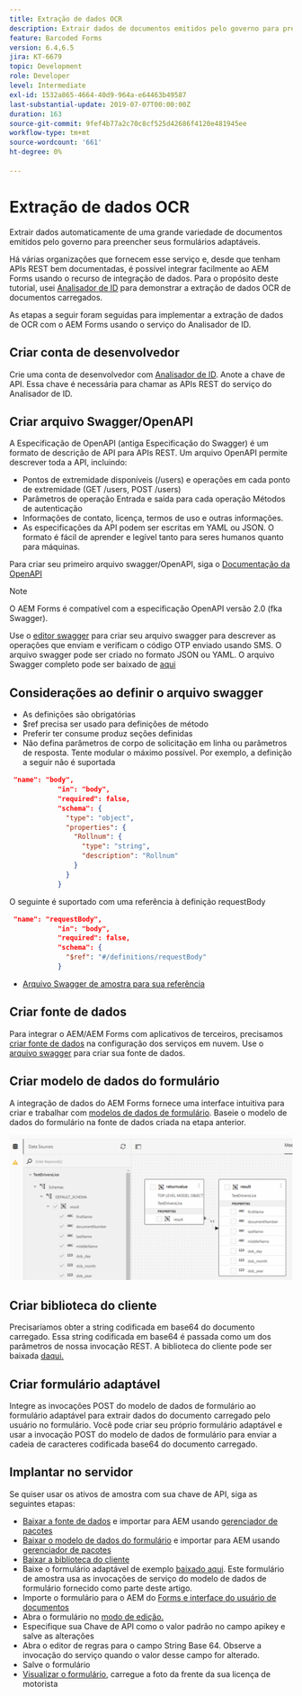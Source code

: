 ```yaml
---
title: Extração de dados OCR
description: Extrair dados de documentos emitidos pelo governo para preencher formulários.
feature: Barcoded Forms
version: 6.4,6.5
jira: KT-6679
topic: Development
role: Developer
level: Intermediate
exl-id: 1532a865-4664-40d9-964a-e64463b49587
last-substantial-update: 2019-07-07T00:00:00Z
duration: 163
source-git-commit: 9fef4b77a2c70c8cf525d42686f4120e481945ee
workflow-type: tm+mt
source-wordcount: '661'
ht-degree: 0%

---
```


# Extração de dados OCR

Extrair dados automaticamente de uma grande variedade de documentos emitidos pelo governo para preencher seus formulários adaptáveis.

Há várias organizações que fornecem esse serviço e, desde que tenham APIs REST bem documentadas, é possível integrar facilmente ao AEM Forms usando o recurso de integração de dados. Para o propósito deste tutorial, usei [Analisador de ID](https://www.idanalyzer.com/) para demonstrar a extração de dados OCR de documentos carregados.

As etapas a seguir foram seguidas para implementar a extração de dados de OCR com o AEM Forms usando o serviço do Analisador de ID.

## Criar conta de desenvolvedor

Crie uma conta de desenvolvedor com [Analisador de ID](https://portal.idanalyzer.com/signin.html). Anote a chave de API. Essa chave é necessária para chamar as APIs REST do serviço do Analisador de ID.

## Criar arquivo Swagger/OpenAPI

A Especificação de OpenAPI (antiga Especificação do Swagger) é um formato de descrição de API para APIs REST. Um arquivo OpenAPI permite descrever toda a API, incluindo:

* Pontos de extremidade disponíveis (/users) e operações em cada ponto de extremidade (GET /users, POST /users)
* Parâmetros de operação Entrada e saída para cada operação Métodos de autenticação
* Informações de contato, licença, termos de uso e outras informações.
* As especificações da API podem ser escritas em YAML ou JSON. O formato é fácil de aprender e legível tanto para seres humanos quanto para máquinas.

Para criar seu primeiro arquivo swagger/OpenAPI, siga o [Documentação da OpenAPI](https://swagger.io/docs/specification/2-0/basic-structure/)

>[!NOTE]
> O AEM Forms é compatível com a especificação OpenAPI versão 2.0 (fka Swagger).

Use o [editor swagger](https://editor.swagger.io/) para criar seu arquivo swagger para descrever as operações que enviam e verificam o código OTP enviado usando SMS. O arquivo swagger pode ser criado no formato JSON ou YAML. O arquivo Swagger completo pode ser baixado de [aqui](assets/drivers-license-swagger.zip)

## Considerações ao definir o arquivo swagger

* As definições são obrigatórias
* $ref precisa ser usado para definições de método
* Preferir ter consume produz seções definidas
* Não defina parâmetros de corpo de solicitação em linha ou parâmetros de resposta. Tente modular o máximo possível. Por exemplo, a definição a seguir não é suportada

```json
 "name": "body",
            "in": "body",
            "required": false,
            "schema": {
              "type": "object",
              "properties": {
                "Rollnum": {
                  "type": "string",
                  "description": "Rollnum"
                }
              }
            }
```

O seguinte é suportado com uma referência à definição requestBody

```json
 "name": "requestBody",
            "in": "body",
            "required": false,
            "schema": {
              "$ref": "#/definitions/requestBody"
            }
```

* [Arquivo Swagger de amostra para sua referência](assets/sample-swagger.json)

## Criar fonte de dados

Para integrar o AEM/AEM Forms com aplicativos de terceiros, precisamos [criar fonte de dados](https://experienceleague.adobe.com/docs/experience-manager-learn/forms/ic-web-channel-tutorial/parttwo.html) na configuração dos serviços em nuvem. Use o [arquivo swagger](assets/drivers-license-swagger.zip) para criar sua fonte de dados.

## Criar modelo de dados do formulário

A integração de dados do AEM Forms fornece uma interface intuitiva para criar e trabalhar com [modelos de dados de formulário](https://experienceleague.adobe.com/docs/experience-manager-65/forms/form-data-model/create-form-data-models.html). Baseie o modelo de dados do formulário na fonte de dados criada na etapa anterior.

![fdm](assets/test-dl-fdm.PNG)

## Criar biblioteca do cliente

Precisaríamos obter a string codificada em base64 do documento carregado. Essa string codificada em base64 é passada como um dos parâmetros de nossa invocação REST.
A biblioteca do cliente pode ser baixada [daqui.](assets/drivers-license-client-lib.zip)

## Criar formulário adaptável

Integre as invocações POST do modelo de dados de formulário ao formulário adaptável para extrair dados do documento carregado pelo usuário no formulário. Você pode criar seu próprio formulário adaptável e usar a invocação POST do modelo de dados de formulário para enviar a cadeia de caracteres codificada base64 do documento carregado.

## Implantar no servidor

Se quiser usar os ativos de amostra com sua chave de API, siga as seguintes etapas:

* [Baixar a fonte de dados](assets/drivers-license-source.zip) e importar para AEM usando [gerenciador de pacotes](http://localhost:4502/crx/packmgr/index.jsp)
* [Baixar o modelo de dados do formulário](assets/drivers-license-fdm.zip) e importar para AEM usando [gerenciador de pacotes](http://localhost:4502/crx/packmgr/index.jsp)
* [Baixar a biblioteca do cliente](assets/drivers-license-client-lib.zip)
* Baixe o formulário adaptável de exemplo [baixado aqui](assets/adaptive-form-dl.zip). Este formulário de amostra usa as invocações de serviço do modelo de dados de formulário fornecido como parte deste artigo.
* Importe o formulário para o AEM do [Forms e interface do usuário de documentos](http://localhost:4502/aem/forms.html/content/dam/formsanddocuments)
* Abra o formulário no [modo de edição.](http://localhost:4502/editor.html/content/forms/af/driverslicenseandpassport.html)
* Especifique sua Chave de API como o valor padrão no campo apikey e salve as alterações
* Abra o editor de regras para o campo String Base 64. Observe a invocação do serviço quando o valor desse campo for alterado.
* Salve o formulário
* [Visualizar o formulário](http://localhost:4502/content/dam/formsanddocuments/driverslicenseandpassport/jcr:content?wcmmode=disabled), carregue a foto da frente da sua licença de motorista
